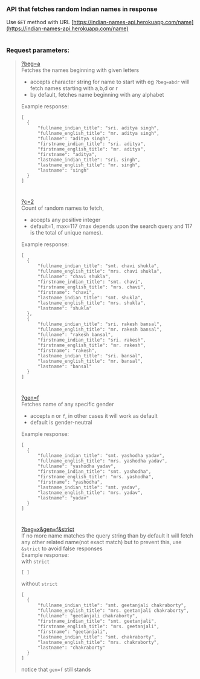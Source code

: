 ### API that fetches random Indian names in response

Use `GET` method with URL [https://indian-names-api.herokuapp.com/name](https://indian-names-api.herokuapp.com/name)
#
### Request parameters:
> [?beg=a](https://indian-names-api.herokuapp.com/name?beg=a)  
> Fetches the names beginning with given letters
> - accepts character string for name to start with eg `?beg=abdr` will fetch names starting with a,b,d or r
> - by default, fetches name beginning with any alphabet
> 
> Example response:
> ```
> [
>   {
>       "fullname_indian_title": "sri. aditya singh",
>       "fullname_english_title": "mr. aditya singh",
>       "fullname": "aditya singh",
>       "firstname_indian_title": "sri. aditya",
>       "firstname_english_title": "mr. aditya",
>       "firstname": "aditya",
>       "lastname_indian_title": "sri. singh",
>       "lastname_english_title": "mr. singh",
>       "lastname": "singh"
>   }
> ]
> ```
> #
> [?c=2](https://indian-names-api.herokuapp.com/name?c=2)  
> Count of random names to fetch, 
> - accepts any positive integer
> - default=1, max=117 (max depends upon the search query and 117 is the total of unique names).
> 
> Example response:
> ```
> [
>   {
>       "fullname_indian_title": "smt. chavi shukla",
>       "fullname_english_title": "mrs. chavi shukla",
>       "fullname": "chavi shukla",
>       "firstname_indian_title": "smt. chavi",
>       "firstname_english_title": "mrs. chavi",
>       "firstname": "chavi",
>       "lastname_indian_title": "smt. shukla",
>       "lastname_english_title": "mrs. shukla",
>       "lastname": "shukla"
>   },
>   {
>       "fullname_indian_title": "sri. rakesh bansal",
>       "fullname_english_title": "mr. rakesh bansal",
>       "fullname": "rakesh bansal",
>       "firstname_indian_title": "sri. rakesh",
>       "firstname_english_title": "mr. rakesh",
>       "firstname": "rakesh",
>       "lastname_indian_title": "sri. bansal",
>       "lastname_english_title": "mr. bansal",
>       "lastname": "bansal"
>   }
> ]
> ```
> #
> [?gen=f](https://indian-names-api.herokuapp.com/name?gen=f)  
> Fetches name of any specific gender
> - accepts `m` or `f`, in other cases it will work as default
> - default is gender-neutral
> 
> Example response:
> ```
> [
>   {
>       "fullname_indian_title": "smt. yashodha yadav",
>       "fullname_english_title": "mrs. yashodha yadav",
>       "fullname": "yashodha yadav",
>       "firstname_indian_title": "smt. yashodha",
>       "firstname_english_title": "mrs. yashodha",
>       "firstname": "yashodha",
>       "lastname_indian_title": "smt. yadav",
>       "lastname_english_title": "mrs. yadav",
>       "lastname": "yadav"
>   }
> ]
> ```
> #
> [?beg=x&gen=f&strict](https://indian-names-api.herokuapp.com/name?beg=x&gen=f&strict)  
> If no more name matches the query string than by default it will fetch any other related name(not exact match) but to prevent this, use `&strict` to avoid false responses\
> Example response:\
> with `strict`
> ```
> [ ]
> ```
> without `strict`
> ```
> [
>   {
>       "fullname_indian_title": "smt. geetanjali chakraborty",
>       "fullname_english_title": "mrs. geetanjali chakraborty",
>       "fullname": "geetanjali chakraborty",
>       "firstname_indian_title": "smt. geetanjali",
>       "firstname_english_title": "mrs. geetanjali",
>       "firstname": "geetanjali",
>       "lastname_indian_title": "smt. chakraborty",
>       "lastname_english_title": "mrs. chakraborty",
>       "lastname": "chakraborty"
>   }
> ]
> ```
> notice that `gen=f` still stands
> #

